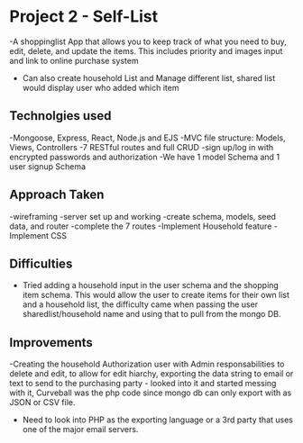 # Project 2 - Self-List

-A shoppinglist App that allows you to keep track of what you need to buy, edit, delete, and update the items.
This includes priority and images input and link to online purchase system

- Can also create household List and Manage different list, shared list would display user who added which item

## Technolgies used
-Mongoose, Express, React, Node.js and EJS
-MVC file structure: Models, Views, Controllers
-7 RESTful routes and full CRUD
-sign up/log in with encrypted passwords and authorization
-We have 1 model Schema and 1 user signup Schema

## Approach Taken

-wireframing
-server set up and working
-create schema, models, seed data, and router
-complete the 7 routes
-Implement Household feature
-Implement CSS

## Difficulties
- Tried adding a household input in the user schema and the shopping item schema. This would allow the user to create items for their own list and a household list, the difficulty came when passing the user sharedlist/household name and using that to pull from the mongo DB.

## Improvements
 -Creating the household Authorization user with Admin responsabilities to delete and edit, to allow for edit hiarchy,
 exporting the data string to email or text to send to the purchasing party - looked into it and started messing with it, Curveball was the php code since mongo db can only export with as JSON or CSV file.
 - Need to look into PHP as the exporting language or a 3rd party that uses one of the major email servers.



